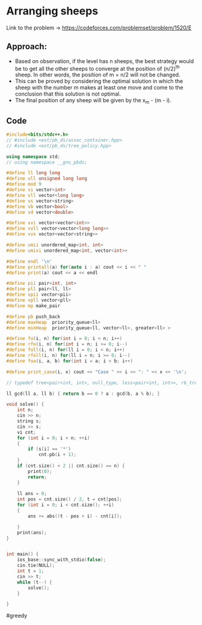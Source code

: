 # Arranging sheeps

Link to the problem -> https://codeforces.com/problemset/problem/1520/E

## Approach:
- Based on observation, if the level has n sheeps, the best strategy would be to get all the other sheeps to converge at the position of (n/2)<sup>th</sup> sheep. In other words, the position of m = n/2 will not be changed.  
- This can be proved by considering the optimal solution in which the sheep with the number m makes at least one move and come to the conclusion that this solution is not optimal.
- The final position of any sheep will be given by the x<sub>m</sub>  - (m - i).

## Code
```cpp
#include<bits/stdc++.h>
// #include <ext/pb_ds/assoc_container.hpp>
// #include <ext/pb_ds/tree_policy.hpp>

using namespace std;
// using namespace __gnu_pbds;

#define ll long long
#define ull unsigned long long
#define mod 9
#define vi vector<int>
#define vll vector<long long>
#define vs vector<string>
#define vb vector<bool>
#define vd vector<double>

#define vvi vector<vector<int>>
#define vvll vector<vector<long long>>
#define vvs vector<vector<string>>

#define umii unordered_map<int, int>
#define umivi unordered_map<int, vector<int>>

#define endl '\n'
#define printall(a) for(auto i : a) cout << i << " "
#define print(a) cout << a << endl

#define pii pair<int, int>
#define pll pair<ll, ll>
#define vpii vector<pii>
#define vpll vector<pll>
#define mp make_pair

#define pb push_back
#define maxHeap  priority_queue<ll>
#define minHeap  priority_queue<ll, vector<ll>, greater<ll> >

#define fo(i, n) for(int i = 0; i < n; i++)
#define rfo(i, n) for(int i = n; i >= 0; i--)
#define foll(i, n) for(ll i = 0; i < n; i++)
#define rfoll(i, n) for(ll i = n; i >= 0; i--)
#define foa(i, a, b) for(int i = a; i < b; i++)

#define print_case(i, x) cout << "Case " << i << ": " << x << '\n';

// typedef tree<pair<int, int>, null_type, less<pair<int, int>>, rb_tree_tag, tree_order_statistics_node_update> pbds;

ll gcd(ll a, ll b) { return b == 0 ? a : gcd(b, a % b); }

void solve() {
	int n;
	cin >> n;
	string s;
	cin >> s;
	vi cnt;
	for (int i = 0; i < n; ++i)
	{
		if (s[i] == '*')
			cnt.pb(i + 1);
	}
	if (cnt.size() < 2 || cnt.size() == n) {
		print(0);
		return;
	}
	
	ll ans = 0;
	int pos = cnt.size() / 2, t = cnt[pos];
	for (int i = 0; i < cnt.size(); ++i)
	{
		ans += abs((t - pos + i) - cnt[i]);

	}
	print(ans);
}


int main() {
	ios_base::sync_with_stdio(false);
	cin.tie(NULL);
	int t = 1;
	cin >> t;
	while (t--) {
		solve();
	}

}
```
#greedy 